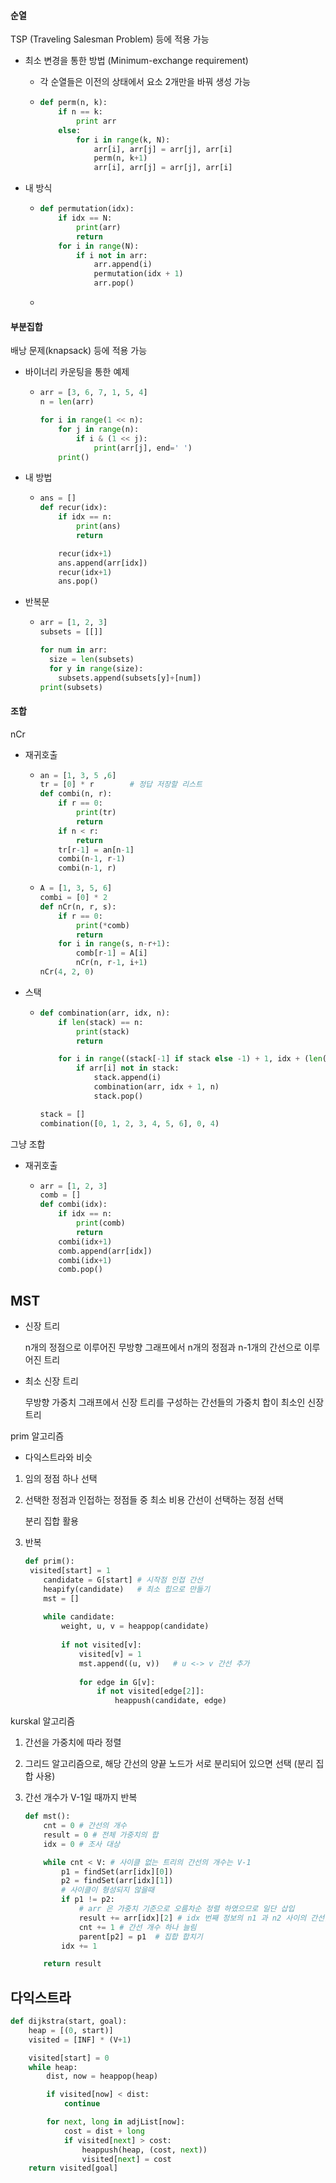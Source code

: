 #### 순열

TSP (Traveling Salesman Problem) 등에 적용 가능

- 최소 변경을 통한 방법 (Minimum-exchange requirement)

  - 각 순열들은 이전의 상태에서 요소 2개만을 바꿔 생성 가능

  - ```python
    def perm(n, k):
        if n == k:
            print arr
        else:
            for i in range(k, N):
                arr[i], arr[j] = arr[j], arr[i]
                perm(n, k+1)
                arr[i], arr[j] = arr[j], arr[i]
    ```

- 내 방식

  - ```python
    def permutation(idx):
        if idx == N:
            print(arr)
            return
        for i in range(N):
            if i not in arr:
                arr.append(i)
                permutation(idx + 1)
                arr.pop()
    ```

  - 

#### 부분집합

배낭 문제(knapsack) 등에 적용 가능

- 바이너리 카운팅을 통한 예제

  - ```python
    arr = [3, 6, 7, 1, 5, 4]
    n = len(arr)
    
    for i in range(1 << n):
        for j in range(n):
            if i & (1 << j):
                print(arr[j], end=' ')
        print()
    ```

- 내 방법

  - ```python
    ans = []
    def recur(idx):
        if idx == n:
            print(ans)
            return
    
        recur(idx+1)
        ans.append(arr[idx])
        recur(idx+1)
        ans.pop()
    ```

- 반복문

  - ```python
    arr = [1, 2, 3]
    subsets = [[]]
    
    for num in arr:
      size = len(subsets)
      for y in range(size):
        subsets.append(subsets[y]+[num])
    print(subsets)
    ```

#### 조합

nCr

- 재귀호출

  - ```python
    an = [1, 3, 5 ,6]
    tr = [0] * r		# 정답 저장할 리스트
    def combi(n, r):
        if r == 0:
            print(tr)
            return 
        if n < r:
            return
        tr[r-1] = an[n-1]
        combi(n-1, r-1)
        combi(n-1, r)
    ```

  - ```python
    A = [1, 3, 5, 6]
    combi = [0] * 2
    def nCr(n, r, s):
        if r == 0:
            print(*comb)
        	return
        for i in range(s, n-r+1):
            comb[r-1] = A[i]
            nCr(n, r-1, i+1)
    nCr(4, 2, 0)
    ```

- 스택

  - ```python
    def combination(arr, idx, n):
        if len(stack) == n:
            print(stack)
            return
    
        for i in range((stack[-1] if stack else -1) + 1, idx + (len(arr) - n) + 1):
            if arr[i] not in stack:
                stack.append(i)
                combination(arr, idx + 1, n)
                stack.pop()
    
    stack = []
    combination([0, 1, 2, 3, 4, 5, 6], 0, 4)

그냥 조합

- 재귀호출

  - ```python
    arr = [1, 2, 3]
    comb = []
    def combi(idx):
        if idx == n:
            print(comb)
            return
        combi(idx+1)
        comb.append(arr[idx])
        combi(idx+1)
        comb.pop()
    ```



## MST

- 신장 트리

  n개의 정점으로 이루어진 무방향 그래프에서 n개의 정점과 n-1개의 간선으로 이루어진 트리

- 최소 신장 트리

  무방향 가중치 그래프에서 신장 트리를 구성하는 간선들의 가중치 합이 최소인 신장 트리 

prim 알고리즘

- 다익스트라와 비슷

1. 임의 정점 하나 선택

2. 선택한 정점과 인접하는 정점들 중 최소 비용 간선이 선택하는 정점 선택

   분리 집합 활용

3. 반복

   ```python
   def prim():
   	visited[start] = 1
       candidate = G[start]	# 시작점 인접 간선
       heapify(candidate)	# 최소 힙으로 만들기
       mst = []
       
       while candidate:
           weight, u, v = heappop(candidate)
           
           if not visited[v]:
               visited[v] = 1
               mst.append((u, v))	# u <-> v 간선 추가
               
               for edge in G[v]:
                   if not visited[edge[2]]:
                       heappush(candidate, edge)
   ```

kurskal 알고리즘

1. 간선을 가중치에 따라 정렬

2. 그리드 알고리즘으로, 해당 간선의 양끝 노드가 서로 분리되어 있으면 선택 (분리 집합 사용)

3. 간선 개수가 V-1일 때까지 반복

   ```python
   def mst():
       cnt = 0 # 간선의 개수
       result = 0 # 전체 가중치의 합
       idx = 0 # 조사 대상
   
       while cnt < V: # 사이클 없는 트리의 간선의 개수는 V-1
           p1 = findSet(arr[idx][0])
           p2 = findSet(arr[idx][1])
           # 사이클이 형성되지 않을때
           if p1 != p2:
               # arr 은 가중치 기준으로 오름차순 정렬 하였으므로 일단 삽입
               result += arr[idx][2] # idx 번째 정보의 n1 과 n2 사이의 간선잇기
               cnt += 1 # 간선 개수 하나 늘림
               parent[p2] = p1	# 집합 합치기
           idx += 1
   
       return result
   ```



## 다익스트라

```python
def dijkstra(start, goal):
    heap = [(0, start)]
    visited = [INF] * (V+1)

    visited[start] = 0
    while heap:
        dist, now = heappop(heap)

        if visited[now] < dist:
            continue

        for next, long in adjList[now]:
            cost = dist + long
            if visited[next] > cost:
                heappush(heap, (cost, next))
                visited[next] = cost
    return visited[goal]

```

